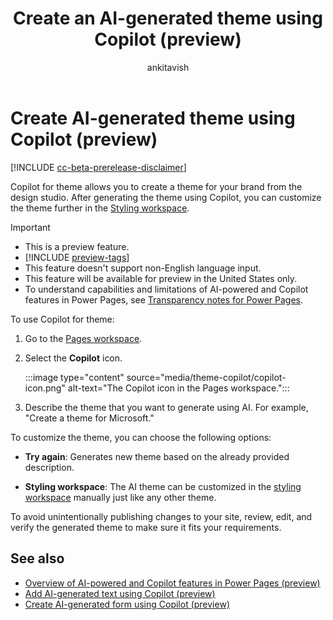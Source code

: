 ﻿---
title: Create an AI-generated theme using Copilot (preview)
description: Learn how to create an AI-generated theme for your Power Pages site using Copilot.
author: ankitavish 
ms.topic: conceptual
ms.custom: 
ms.date: 7/06/2023
ms.subservice:
ms.author: avishwakarma
ms.reviewer: kkendrick
contributors:
    - ProfessorKendrick
---

# Create AI-generated theme using Copilot (preview)

[!INCLUDE [cc-beta-prerelease-disclaimer](../includes/cc-beta-prerelease-disclaimer.md)]

Copilot for theme allows you to create a theme for your brand from the design studio. After generating the theme using Copilot, you can customize the theme further in the [Styling workspace](style-site.md).

> [!IMPORTANT]
> - This is a preview feature.
> - [!INCLUDE [preview-tags](../includes/cc-preview-features-definition.md)]
> - This feature doesn't support non-English language input.
> - This feature will be available for preview in the United States only.
> - To understand capabilities and limitations of AI-powered and Copilot features in Power Pages, see [Transparency notes for Power Pages](../transparency-note.md).

To use Copilot for theme:

1. Go to the [Pages workspace](first-page.md).

1. Select the **Copilot** icon.

    :::image type="content" source="media/theme-copilot/copilot-icon.png" alt-text="The Copilot icon in the Pages workspace.":::

1. Describe the theme that you want to generate using AI. For example, "Create a theme for Microsoft."

To customize the theme, you can choose the following options:

- **Try again**: Generates new theme based on the already provided description.

- **Styling workspace**: The AI theme can be customized in the [styling workspace](style-site.md) manually just like any other theme. 

To avoid unintentionally publishing changes to your site, review, edit, and verify the generated theme to make sure it fits your requirements.

## See also

- [Overview of AI-powered and Copilot features in Power Pages (preview)](../configure/ai-copilot-overview.md)
- [Add AI-generated text using Copilot (preview)](add-text-copilot.md)
- [Create AI-generated form using Copilot (preview)](add-form-copilot.md)
